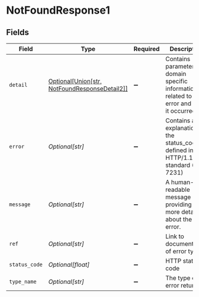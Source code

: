 # NotFoundResponse1


## Fields

| Field                                                                                           | Type                                                                                            | Required                                                                                        | Description                                                                                     | Example                                                                                         |
| ----------------------------------------------------------------------------------------------- | ----------------------------------------------------------------------------------------------- | ----------------------------------------------------------------------------------------------- | ----------------------------------------------------------------------------------------------- | ----------------------------------------------------------------------------------------------- |
| `detail`                                                                                        | [Optional[Union[str, NotFoundResponseDetail2]]](../../models/errors/notfoundresponsedetail1.md) | :heavy_minus_sign:                                                                              | Contains parameter or domain specific information related to the error and why it occurred.     |                                                                                                 |
| `error`                                                                                         | *Optional[str]*                                                                                 | :heavy_minus_sign:                                                                              | Contains an explanation of the status_code as defined in HTTP/1.1 standard (RFC 7231)           | Not Found                                                                                       |
| `message`                                                                                       | *Optional[str]*                                                                                 | :heavy_minus_sign:                                                                              | A human-readable message providing more details about the error.                                | Unknown Widget                                                                                  |
| `ref`                                                                                           | *Optional[str]*                                                                                 | :heavy_minus_sign:                                                                              | Link to documentation of error type                                                             | https://developers.apideck.com/errors#entitynotfounderror                                       |
| `status_code`                                                                                   | *Optional[float]*                                                                               | :heavy_minus_sign:                                                                              | HTTP status code                                                                                | 404                                                                                             |
| `type_name`                                                                                     | *Optional[str]*                                                                                 | :heavy_minus_sign:                                                                              | The type of error returned                                                                      | EntityNotFoundError                                                                             |